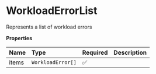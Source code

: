 # WorkloadErrorList

Represents a list of workload errors

**Properties**

| Name  | Type              | Required | Description |
| :---- | :---------------- | :------- | :---------- |
| items | `WorkloadError[]` | ✅       |             |
